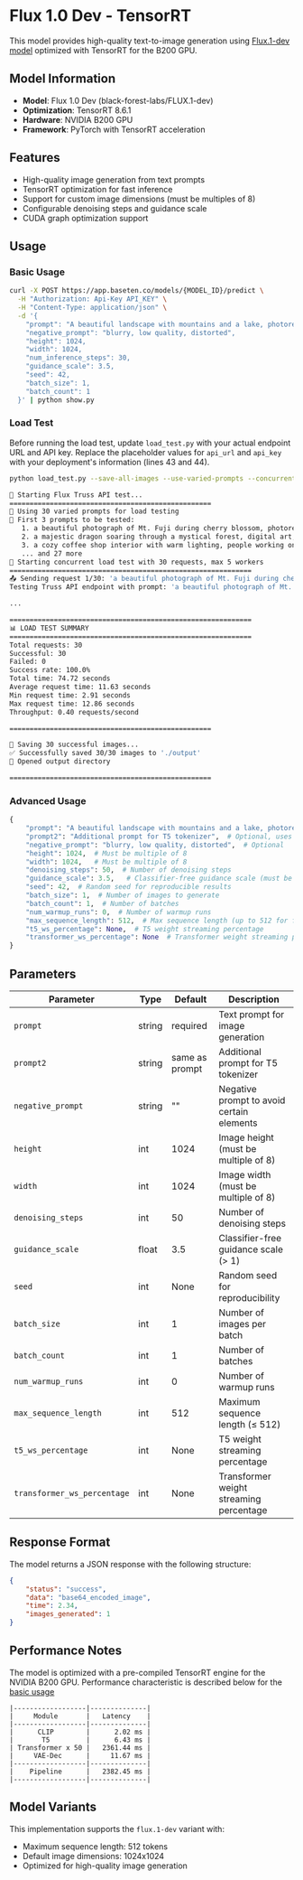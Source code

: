 # Flux 1.0 Dev - TensorRT

This model provides high-quality text-to-image generation using [Flux.1-dev model](https://huggingface.co/black-forest-labs/FLUX.1-dev) optimized with TensorRT for the B200 GPU.

## Model Information

- **Model**: Flux 1.0 Dev (black-forest-labs/FLUX.1-dev)
- **Optimization**: TensorRT 8.6.1
- **Hardware**: NVIDIA B200 GPU
- **Framework**: PyTorch with TensorRT acceleration

## Features

- High-quality image generation from text prompts
- TensorRT optimization for fast inference
- Support for custom image dimensions (must be multiples of 8)
- Configurable denoising steps and guidance scale
- CUDA graph optimization support

## Usage

### Basic Usage

```bash
curl -X POST https://app.baseten.co/models/{MODEL_ID}/predict \
  -H "Authorization: Api-Key API_KEY" \
  -H "Content-Type: application/json" \
  -d '{
    "prompt": "A beautiful landscape with mountains and a lake, photorealistic, high quality",
    "negative_prompt": "blurry, low quality, distorted",
    "height": 1024,
    "width": 1024,
    "num_inference_steps": 30,
    "guidance_scale": 3.5,
    "seed": 42,
    "batch_size": 1,
    "batch_count": 1
  }' | python show.py
```

### Load Test
Before running the load test, update `load_test.py` with your actual endpoint URL and API key. Replace the placeholder values for `api_url` and `api_key` with your deployment's information (lines 43 and 44).

```bash
python load_test.py --save-all-images --use-varied-prompts --concurrent --num-requests 30

🚀 Starting Flux Truss API test...
==================================================
🎨 Using 30 varied prompts for load testing
📝 First 3 prompts to be tested:
   1. a beautiful photograph of Mt. Fuji during cherry blossom, photorealistic, high quality
   2. a majestic dragon soaring through a mystical forest, digital art, detailed
   3. a cozy coffee shop interior with warm lighting, people working on laptops, photorealistic
   ... and 27 more
🚀 Starting concurrent load test with 30 requests, max 5 workers
============================================================
📤 Sending request 1/30: 'a beautiful photograph of Mt. Fuji during cherry b...'
Testing Truss API endpoint with prompt: 'a beautiful photograph of Mt. Fuji during cherry blossom, photorealistic, high quality'

...

============================================================
📊 LOAD TEST SUMMARY
============================================================
Total requests: 30
Successful: 30
Failed: 0
Success rate: 100.0%
Total time: 74.72 seconds
Average request time: 11.63 seconds
Min request time: 2.91 seconds
Max request time: 12.86 seconds
Throughput: 0.40 requests/second

==================================================

💾 Saving 30 successful images...
✅ Successfully saved 30/30 images to './output'
📁 Opened output directory

==================================================
```

### Advanced Usage

```python
{
    "prompt": "A beautiful landscape with mountains and a lake, photorealistic, high quality",
    "prompt2": "Additional prompt for T5 tokenizer",  # Optional, uses prompt if not provided
    "negative_prompt": "blurry, low quality, distorted",  # Optional
    "height": 1024,  # Must be multiple of 8
    "width": 1024,   # Must be multiple of 8
    "denoising_steps": 50,  # Number of denoising steps
    "guidance_scale": 3.5,   # Classifier-free guidance scale (must be > 1)
    "seed": 42,  # Random seed for reproducible results
    "batch_size": 1,  # Number of images to generate
    "batch_count": 1,  # Number of batches
    "num_warmup_runs": 0,  # Number of warmup runs
    "max_sequence_length": 512,  # Max sequence length (up to 512 for flux.1-dev)
    "t5_ws_percentage": None,  # T5 weight streaming percentage
    "transformer_ws_percentage": None  # Transformer weight streaming percentage
}
```

## Parameters

| Parameter | Type | Default | Description |
|-----------|------|---------|-------------|
| `prompt` | string | required | Text prompt for image generation |
| `prompt2` | string | same as prompt | Additional prompt for T5 tokenizer |
| `negative_prompt` | string | "" | Negative prompt to avoid certain elements |
| `height` | int | 1024 | Image height (must be multiple of 8) |
| `width` | int | 1024 | Image width (must be multiple of 8) |
| `denoising_steps` | int | 50 | Number of denoising steps |
| `guidance_scale` | float | 3.5 | Classifier-free guidance scale (> 1) |
| `seed` | int | None | Random seed for reproducibility |
| `batch_size` | int | 1 | Number of images per batch |
| `batch_count` | int | 1 | Number of batches |
| `num_warmup_runs` | int | 0 | Number of warmup runs |
| `max_sequence_length` | int | 512 | Maximum sequence length (≤ 512) |
| `t5_ws_percentage` | int | None | T5 weight streaming percentage |
| `transformer_ws_percentage` | int | None | Transformer weight streaming percentage |

## Response Format

The model returns a JSON response with the following structure:

```json
{
    "status": "success",
    "data": "base64_encoded_image",
    "time": 2.34,
    "images_generated": 1
}
```

## Performance Notes

The model is optimized with a pre-compiled TensorRT engine for the NVIDIA B200 GPU. 
Performance characteristic is described below for the [basic usage](#basic-usage)


```text
|------------------|--------------|
|     Module       |   Latency    |
|------------------|--------------|
|      CLIP        |      2.02 ms |
|       T5         |      6.43 ms |
| Transformer x 50 |   2361.44 ms |
|     VAE-Dec      |     11.67 ms |
|------------------|--------------|
|    Pipeline      |   2382.45 ms |
|------------------|--------------|
```

## Model Variants

This implementation supports the `flux.1-dev` variant with:
- Maximum sequence length: 512 tokens
- Default image dimensions: 1024x1024
- Optimized for high-quality image generation
